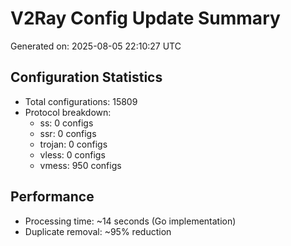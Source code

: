 # V2Ray Config Update Summary
Generated on: 2025-08-05 22:10:27 UTC

## Configuration Statistics
- Total configurations: 15809
- Protocol breakdown:
  - ss: 0 configs
  - ssr: 0 configs
  - trojan: 0 configs
  - vless: 0 configs
  - vmess: 950 configs

## Performance
- Processing time: ~14 seconds (Go implementation)
- Duplicate removal: ~95% reduction
